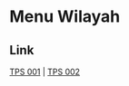 # Menu Wilayah

## Link

[TPS 001](https://github.com/gigit-pemilu/pemilu-2024-62-kalimantan-tengah/tree/main/pilpres/hitung-suara/sub/62-kalimantan-tengah/sub/06-katingan/sub/04-pulau-malan/sub/2013-tumbang-tanjung/sub/001-tps)
 | 
[TPS 002](https://github.com/gigit-pemilu/pemilu-2024-62-kalimantan-tengah/tree/main/pilpres/hitung-suara/sub/62-kalimantan-tengah/sub/06-katingan/sub/04-pulau-malan/sub/2013-tumbang-tanjung/sub/002-tps)

